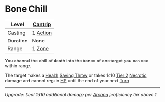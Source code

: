 # Bone Chill

| Level    | [Cantrip]({Cantrips}.md)                                        |
| -------- | --------------------------------------------------------------------- |
| Casting  | 1 [Action](../../../../Game%20Procedures/Core%20Procedures/Action.md) |
| Duration | None                                                                  |
| Range    | 1 [Zone](../../../../Game%20Procedures/Core%20Procedures/Zone.md)     |

You channel the chill of death into the bones of one target you can see within range.

The target makes a [Health](../../../../Player%20Characters/Attributes/Health.md) [Saving Throw](../../../Spellcasting/Saving%20Throw.md) or takes 1d10 [Tier 2](../../../../Game%20Procedures/Combat/Damage/Damage%20Tiers/Tier%202.md) [Necrotic](../../../../Game%20Procedures/Combat/Damage/Damage%20Types/Necrotic.md) damage and cannot regain [HP](../../../../Player%20Characters/Point%20Pools/Health%20Points.md) until the end of your next [Turn](../../../../Game%20Procedures/Core%20Procedures/Turn.md).

---
*Upgrade: Deal 1d10 additional damage per [Arcana](../../../../Player%20Characters/Skills/Arcana.md) proficiency tier above 1.*
